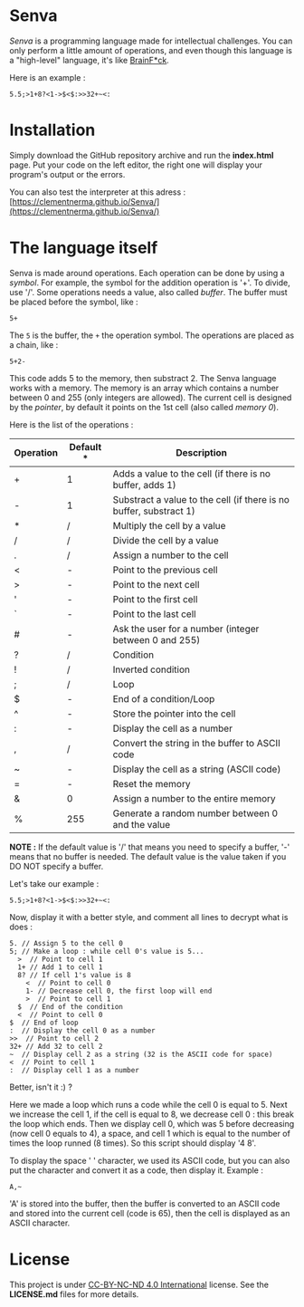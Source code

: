 
# Senva

*Senva* is a programming language made for intellectual challenges. You can only perform a little amount of operations, and even though this language is a "high-level" language, it's like [BrainF*ck](https://fr.wikipedia.org/wiki/Brainfuck).

Here is an example :

```Senva
5.5;>1+8?<1->$<$:>>32+~<:
```

# Installation

Simply download the GitHub repository archive and run the **index.html** page. Put your code on the left editor, the right one will display your program's output or the errors.

You can also test the interpreter at this adress : [https://clementnerma.github.io/Senva/](https://clementnerma.github.io/Senva/)

# The language itself

Senva is made around operations. Each operation can be done by using a *symbol*. For example, the symbol for the addition operation is '+'. To divide, use '/'.
Some operations needs a value, also called *buffer*. The buffer must be placed before the symbol, like :

```Senva
5+
```

The `5` is the buffer, the `+` the operation symbol.
The operations are placed as a chain, like :

```Senva
5+2-
```

This code adds 5 to the memory, then substract 2. The Senva language works with a memory. The memory is an array which contains a number between 0 and 255 (only integers are allowed). The current cell is designed by the *pointer*, by default it points on the 1st cell (also called *memory 0*).

Here is the list of the operations :

Operation  | Default * | Description
-----------|-----------|-------------
    +      |     1     | Adds a value to the cell (if there is no buffer, adds 1)
    -      |     1     | Substract a value to the cell (if there is no buffer, substract 1)
    *      |     /     | Multiply the cell by a value
    /      |     /     | Divide the cell by a value
    .      |     /     | Assign a number to the cell
    <      |     -     | Point to the previous cell
    \>     |     -     | Point to the next cell
    '      |     -     | Point to the first cell
    \`     |     -     | Point to the last cell
    #      |     -     | Ask the user for a number (integer between 0 and 255)
    ?      |     /     | Condition
    !      |     /     | Inverted condition
    ;      |     /     | Loop
    $      |     -     | End of a condition/Loop
    ^      |     -     | Store the pointer into the cell
    :      |     -     | Display the cell as a number
    ,      |     /     | Convert the string in the buffer to ASCII code
    ~      |     -     | Display the cell as a string (ASCII code)
    =      |     -     | Reset the memory
    &      |     0     | Assign a number to the entire memory
    %      |    255    | Generate a random number between 0 and the value

**NOTE :** If the default value is '/' that means you need to specify a buffer, '-' means that no buffer is needed. The default value is the value taken if you DO NOT specify a buffer.

Let's take our example :

```Senva
5.5;>1+8?<1->$<$:>>32+~<:
```

Now, display it with a better style, and comment all lines to decrypt what is does :

```Senva
5. // Assign 5 to the cell 0
5; // Make a loop : while cell 0's value is 5...
  >  // Point to cell 1
  1+ // Add 1 to cell 1
  8? // If cell 1's value is 8
    <  // Point to cell 0
    1- // Decrease cell 0, the first loop will end
    >  // Point to cell 1
  $  // End of the condition
  <  // Point to cell 0
$  // End of loop
:  // Display the cell 0 as a number
>>  // Point to cell 2
32+ // Add 32 to cell 2
~  // Display cell 2 as a string (32 is the ASCII code for space)
<  // Point to cell 1
:  // Display cell 1 as a number
```

Better, isn't it :) ?

Here we made a loop which runs a code while the cell 0 is equal to 5. Next we increase the cell 1, if the cell is equal to 8, we decrease cell 0 : this break the loop which ends. Then we display cell 0, which was 5 before decreasing (now cell 0 equals to 4), a space, and cell 1 which is equal to the number of times the loop runned (8 times). So this script should display '4 8'.

To display the space ' ' character, we used its ASCII code, but you can also put the character and convert it as a code, then display it. Example :

```Senva
A,~
```

'A' is stored into the buffer, then the buffer is converted to an ASCII code and stored into the current cell (code is 65), then the cell is displayed as an ASCII character.

# License

This project is under [CC-BY-NC-ND 4.0 International](http://creativecommons.org/licenses/by-nc-nd/4.0/) license.
See the **LICENSE.md** files for more details.
